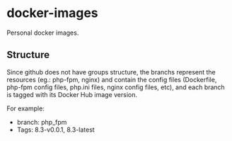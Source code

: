 # docker-images

Personal docker images. 

## Structure

Since github does not have groups structure, the branchs represent the resources (eg.: php-fpm, nginx) and contain the config files (Dockerfile, php-fpm config files, php.ini files, nginx config files, etc), and each branch is tagged with its Docker Hub image version.

For example:

* branch: php_fpm
* Tags: 8.3-v0.0.1, 8.3-latest
